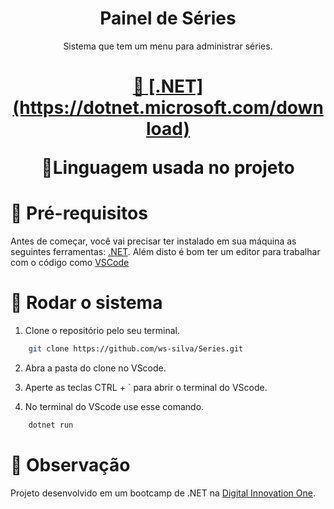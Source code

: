 <h1 align="center">Painel de Séries</h1>
<p align="center">Sistema que tem um menu para administrar séries. </p>
<h1 align="center">
    <a href="">🔗 [.NET](https://dotnet.microsoft.com/download)</a>
    <p align="center">🚀Linguagem usada no projeto</p>
</h1>


# 🔨 Pré-requisitos

Antes de começar, você vai precisar ter instalado em sua máquina as seguintes ferramentas:
[.NET](https://dotnet.microsoft.com/download).
Além disto é bom ter um editor para trabalhar com o código como [VSCode](https://code.visualstudio.com/)

# 🎲 Rodar o sistema
1. Clone o repositório pelo seu terminal.
```bash
    git clone https://github.com/ws-silva/Series.git
```
2. Abra a pasta do clone no VScode.

3. Aperte as teclas CTRL + ` para abrir o terminal do VScode.

4. No terminal do VScode use esse comando.
```bash
    dotnet run
```

# 🎯 Observação
Projeto desenvolvido em um bootcamp de .NET na [Digital Innovation One](https://digitalinnovation.one/).
